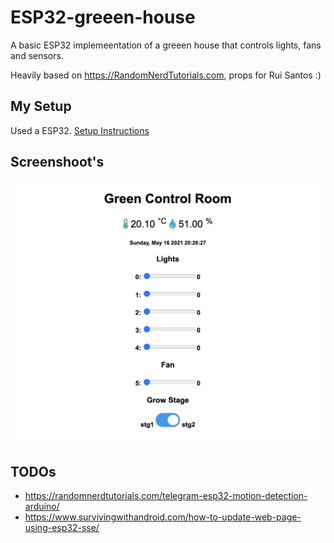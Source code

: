 # ESP32-greeen-house
A basic ESP32 implemeentation of a greeen house that controls lights, fans and sensors. 

Heavily based on https://RandomNerdTutorials.com, props for Rui Santos :)

## My Setup

Used a ESP32.
[Setup  Instructions](https://randomnerdtutorials.com/installing-the-esp32-board-in-arduino-ide-windows-instructions/)

##  Screenshoot's

![Web interface  screenshot](/docs/images/screenshot_web.png)

## TODOs

* https://randomnerdtutorials.com/telegram-esp32-motion-detection-arduino/
* https://www.survivingwithandroid.com/how-to-update-web-page-using-esp32-sse/
